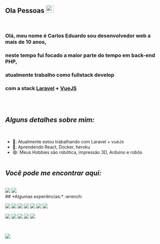 ## Ola Pessoas <img src="https://media.giphy.com/media/hvRJCLFzcasrR4ia7z/giphy.gif" width="25px">
<br/>

### Olá, meu nome é **Carlos Eduardo** sou desenvolvedor web a mais de 10 anos, 
### neste tempo fui focado a maior parte do tempo em back-end PHP, 
### atualmente trabalho como fullstack develop
### com a stack [Laravel](https://laravel.com) + [VueJS](https://vuejs.org/)
<br/><br/>

## _Alguns detalhes sobre mim:_
<br/>

- 🔭: Atualmente estou trabalhando com Laravel + vueJs
- 🌱: Aprendendo React, Docker, heroku
- 😄: Meus Hobbies são robôtica, impressão 3D, Arduino e robôs
<br/><br/>
## _Você pode me encontrar aqui:_
<br/>
<a href="https://www.linkedin.com/in/carloslehn"><img src="https://img.shields.io/badge/LinkedIn-0077B5?style=for-the-badge&logo=linkedin&logoColor=white"></a>
<a href="mailto:carlos@carlinhoslehn.com"><img src="https://img.shields.io/badge/e‑mail-D14836.svg?style=for-the-badge&logo=GMail&logoColor=white"></a>

<br/>
## *Algumas experiências:* :wrench:

<p>
   <img src="https://img.shields.io/badge/PHP-777BB4?style=for-the-badge&logo=php&logoColor=white"/>
   <img src="https://img.shields.io/badge/Laravel-FF2D20?style=for-the-badge&logo=laravel&logoColor=white"/>
   <img src="https://img.shields.io/badge/javascript-F6DF1F.svg?&style=for-the-badge&logo=javascript&logoColor=white"/>
   <img src="https://img.shields.io/badge/Vue.js-35495E?style=for-the-badge&logo=vue.js&logoColor=4FC08D"/>
   <img src="https://img.shields.io/badge/MySQL-00000F?style=for-the-badge&logo=mysql&logoColor=white"/>
   <img src="https://img.shields.io/badge/HTML5-E34F26?style=for-the-badge&logo=html5&logoColor=white"/>
   <img src="https://img.shields.io/badge/CSS-239120?&style=for-the-badge&logo=css3&logoColor=white"/>
</p>
<p>
  <img src="https://img.shields.io/badge/lumen-FF2D20.svg?&style=for-the-badge&logo=lumen&logoColor=white"/>
  <img src="https://img.shields.io/badge/Sass-CC6699?style=for-the-badge&logo=sass&logoColor=white"/>
  <img src="https://img.shields.io/badge/Bootstrap-563D7C?style=for-the-badge&logo=bootstrap&logoColor=white"/>
  <img src="https://img.shields.io/badge/jQuery-0769AD?style=for-the-badge&logo=jquery&logoColor=white"/>
  <img src="https://img.shields.io/badge/Shell_Script-121011?style=for-the-badge&logo=gnu-bash&logoColor=white"/>
</p>
<br/>
<p>
 <img src="https://github-readme-stats.vercel.app/api/top-langs/?username=carlinhoslehn&theme=blue-green"/>
</p>

<!--
**carlinhoslehn/carlinhoslehn** is a ✨ _special_ ✨ repository because its `README.md` (this file) appears on your GitHub profile.

Here are some ideas to get you started:

- 🔭 I’m currently working on ...
- 🌱 I’m currently learning ...
- 👯 I’m looking to collaborate on ...
- 🤔 I’m looking for help with ...
- 💬 Ask me about ...
- 📫 How to reach me: ...
- 😄 Pronouns: ...
- ⚡ Fun fact: ...
-->
